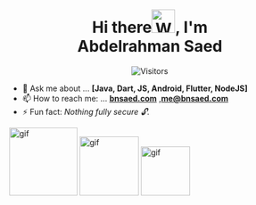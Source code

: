 <h1 align="center">Hi there<img src="https://user-images.githubusercontent.com/33700292/101157406-eec79080-35de-11eb-9543-5c57727a309b.gif" alt="Wave Emoji"  width="42px" height="42px" />, I'm <br><b>Abdelrahman Saed</b></h1>


<p align="center"> <img src="https://komarev.com/ghpvc/?username=AbdOoSaed&label=Visitors&style=flat-square" alt="Visitors"/></p>

<!-- - 🌱 I’m currently learning <code><img height="20" src="https://golang.org/lib/godoc/images/go-logo-blue.svg"></code> -->
- 💬 Ask me about ... **[Java, Dart, JS, Android, Flutter, NodeJS]**
- 📫 How to reach me: ... <a href="https://ahmedsaed.ml" target="_blank">**bnsaed.com**</a> ,<a href="ahmed.saed1591@gmail.com">**me@bnsaed.com**</a>
- ⚡ Fun fact: *Nothing fully secure 🔓.*

<!-- # _Look for a remote job:_ <a href="https://www.linkedin.com/in/abdo-saed/" target="_blank">**Linkedin**</a>  -->


<div style="content: ""; clear: both;display: table;">
  <img src="https://github.githubassets.com/images/mona-loading-default.gif" alt="gif" width="122" />
  <img src="https://github.githubassets.com/images/mona-loading-default.gif" alt="gif" width="106" />  
  <img src="https://github.githubassets.com/images/mona-loading.gif" alt="gif" width="88" />
</div>

 

